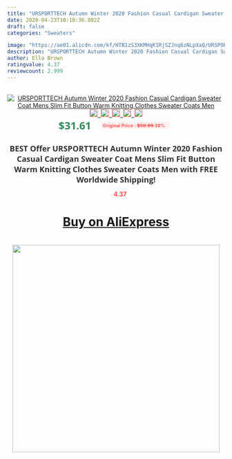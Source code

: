 ```yaml
---
title: "URSPORTTECH Autumn Winter 2020 Fashion Casual Cardigan Sweater Coat Mens Slim Fit Button Warm Knitting Clothes Sweater Coats Men"
date: 2020-04-23T10:10:36.892Z
draft: false
categories: "Sweaters"

image: "https://ae01.alicdn.com/kf/HTB1zS3XKMHqK1RjSZJnq6zNLpXaQ/URSPORTTECH-Autumn-Winter-2020-Fashion-Casual-Cardigan-Sweater-Coat-Mens-Slim-Fit-Button-Warm-Knitting-Clothes.jpg"
description: "URSPORTTECH Autumn Winter 2020 Fashion Casual Cardigan Sweater Coat Mens Slim Fit Button Warm Knitting Clothes Sweater Coats Men"
author: Ella Brown
ratingvalue: 4.37
reviewcount: 2.999
---
```

<br>
<div style="text-align: center;">
<a href="https://s.click.aliexpress.com/e/_98zMCN" target="_blank" rel="nofollow noopener noreferrer"><img alt="URSPORTTECH Autumn Winter 2020 Fashion Casual Cardigan Sweater Coat Mens Slim Fit Button Warm Knitting Clothes Sweater Coats Men" class="magnifier-image" src="https://ae01.alicdn.com/kf/HTB1zS3XKMHqK1RjSZJnq6zNLpXaQ/URSPORTTECH-Autumn-Winter-2020-Fashion-Casual-Cardigan-Sweater-Coat-Mens-Slim-Fit-Button-Warm-Knitting-Clothes.jpg_640x640.jpg">
<br>
<img style="border:1px solid salmon" src="https://ae01.alicdn.com/kf/HTB1zS3XKMHqK1RjSZJnq6zNLpXaQ/URSPORTTECH-Autumn-Winter-2020-Fashion-Casual-Cardigan-Sweater-Coat-Mens-Slim-Fit-Button-Warm-Knitting-Clothes.jpg_120x120.jpg">&nbsp;&nbsp;<img style="border:1px solid salmon" src="https://ae01.alicdn.com/kf/HTB1D6H.KMHqK1RjSZFEq6AGMXXae/URSPORTTECH-Autumn-Winter-2020-Fashion-Casual-Cardigan-Sweater-Coat-Mens-Slim-Fit-Button-Warm-Knitting-Clothes.jpg_120x120.jpg">&nbsp;&nbsp;<img style="border:1px solid salmon" src="https://ae01.alicdn.com/kf/HTB11Ff7KSzqK1RjSZFjq6zlCFXaJ/URSPORTTECH-Autumn-Winter-2020-Fashion-Casual-Cardigan-Sweater-Coat-Mens-Slim-Fit-Button-Warm-Knitting-Clothes.jpg_120x120.jpg">&nbsp;&nbsp;<img style="border:1px solid salmon" src="https://ae01.alicdn.com/kf/HTB1CWL9KSzqK1RjSZFpq6ykSXXaD/URSPORTTECH-Autumn-Winter-2020-Fashion-Casual-Cardigan-Sweater-Coat-Mens-Slim-Fit-Button-Warm-Knitting-Clothes.jpg_120x120.jpg">&nbsp;&nbsp;<img style="border:1px solid salmon" src="https://ae01.alicdn.com/kf/HTB1WDf8KMHqK1RjSZFPq6AwapXaS/URSPORTTECH-Autumn-Winter-2020-Fashion-Casual-Cardigan-Sweater-Coat-Mens-Slim-Fit-Button-Warm-Knitting-Clothes.jpg_120x120.jpg"></a></div><br0>
<div style="text-align: center;"><span style="background-color: white; border: 0px; box-sizing: border-box; color: seagreen; display: inline-block; font-family: &quot;open sans&quot; , &quot;arial&quot; , &quot;helvetica&quot; , sans-serif , &quot;heiti&quot;; font-size: 24px; font-stretch: inherit; font-weight: 700; line-height: inherit; margin: 0px 10px 0px 0px; padding: 0px; vertical-align: middle;">$31.61 </span>
<span style="background: rgb(255 , 241 , 241); border-radius: 3px; border: 0px; box-sizing: border-box; color: #ff4747; display: inline-block; font-family: inherit; font-size: 12px; font-stretch: inherit; font-style: inherit; font-variant: inherit; font-weight: 600; line-height: inherit; margin: 0px; padding: 2px 5px; transform: scale(0.9); vertical-align: middle;">Original Price : <b style="text-decoration: line-through;">$50.99 </b> 38%&nbsp;&nbsp;</span></div>
<h1 style="color: #333333; display: inline-block; font-family: &quot;open sans&quot; , &quot;arial&quot; , &quot;helvetica&quot; , sans-serif , &quot;heiti&quot;; font-size: 18px; font-stretch: inherit; font-weight: 700; text-align: center;">BEST Offer URSPORTTECH Autumn Winter 2020 Fashion Casual Cardigan Sweater Coat Mens Slim Fit Button Warm Knitting Clothes Sweater Coats Men with FREE Worldwide Shipping!</h1>
<div style="color: #ff4747; text-align: center;">
<img src="https://4.bp.blogspot.com/-M0ZcTcb-5uY/XleCXlxnR4I/AAAAAAAAAEc/OrjgMkXV1oMQFaCRZj5HQwOCBcu3w1FegCPcBGAYYCw/s1600/star.png" style="height: 15px;">&nbsp;<b>4.37</b></div>
<div class="button_cont" align="center"><a class="buynow_a" href="https://s.click.aliexpress.com/e/_98zMCN" target="_blank" rel="nofollow noopener noreferrer"><H1>Buy on AliExpress</H1></a></div><br>
<div class="separator" style="clear: both; text-align: center;">
<img src="https://lh3.googleusercontent.com/-pTy5HemUv9M/XlePHvY0dAI/AAAAAAAAAE4/0nX5iRUoIWY8eMW9Dpxeirr157OZliDIgCLcBGAsYHQ/s1600/badge.gif" width="480">
</div>
